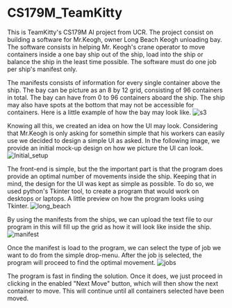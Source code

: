 # CS179M_TeamKitty
This is TeamKitty's CS179M AI project from UCR. The project consist on building a software for Mr.Keogh, owner Long Beach Keogh unloading bay.
The software consists in helping Mr. Keogh's crane operator to move containers inside a one bay ship out of the ship, load into the ship
or balance the ship in the least time possible. The software must do one job per ship's manifest only.

The manifests consists of information for every single container above the ship. The bay can be picture as an 8 by 12 grid, consisting of 96 containers
in total. The bay can have from 0 to 96 containers aboard the ship. The ship may also have spots at the bottom that may not be accessible for containers. 
Here is a little example of how the bay may look like.
![s3](https://user-images.githubusercontent.com/86257457/227685956-f90a349f-be18-4466-8ef2-511876b2df73.jpg)

Knowing all this, we created an idea on how the UI may look. Considering that Mr.Keogh is only asking for somethin simple that his workers can easily use
we decided to design a simple UI as asked. In the following image, we provide an initial mock-up design on how we picture the UI can look.
![Initial_setup](https://user-images.githubusercontent.com/86257457/227684348-9fea0224-c0db-4000-bf07-50a04a7c16a3.jpg)

The front-end is simple, but the the important part is that the program does provide an optimal number of movements inside the ship. Keeping that in mind, 
the design for the UI was kept as simple as possible. To do so, we used python's Tkinter tool, to create a program that would work on desktops or laptops. 
A little preview on how the program looks using Tkinter. 
![long_beach](https://user-images.githubusercontent.com/86257457/227687991-dd8fd0a1-06e8-429b-a046-9487fd4d5cae.png)

By using the manifests from the ships, we can upload the text file to our program in this will fill up the grid as how it will look like inside the ship.
![manifest](https://user-images.githubusercontent.com/86257457/227688397-5630be73-678b-42f1-9560-34a21c09fdbd.png)

Once the manifest is load to the program, we can select the type of job we want to do from the simple drop-menu. After the job is selected, the program 
will proceed to find the optimal movement. 
![jobs](https://user-images.githubusercontent.com/86257457/227688903-ae69978c-5fd9-4ad9-b752-70afaac50e42.png)

The program is fast in finding the solution. Once it does, we just proceed in clicking in the enabled "Next Move" button, which will then show the next container to 
move. This will continue until all containers selected have been moved. 



